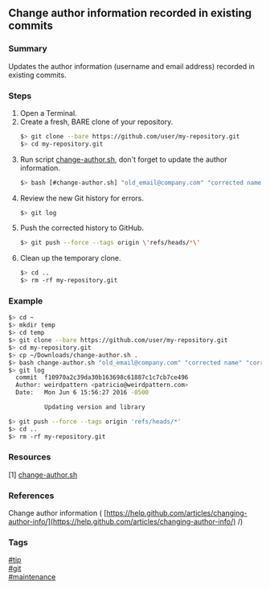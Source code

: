 ## Change author information recorded in existing commits

### Summary
Updates the author information (username and email address) recorded in existing commits.

### Steps
1. Open a Terminal.  
2. Create a fresh, BARE clone of your repository.
   ```bash
   $> git clone --bare https://github.com/user/my-repository.git
   $> cd my-repository.git
   ```
3. Run script [change-author.sh](resources/change-author.sh), don't forget to update the author information.
   ```bash
   $> bash [#change-author.sh] "old_email@company.com" "corrected name" "corrected_email@company.com"
   ```
4. Review the new Git history for errors.
   ```bash
   $> git log
   ```
5. Push the corrected history to GitHub.
   ```bash
   $> git push --force --tags origin \'refs/heads/*\'
   ```
6. Clean up the temporary clone.
   ```bash
   $> cd ..
   $> rm -rf my-repository.git
   ```
   
### Example
```bash
$> cd ~
$> mkdir temp
$> cd temp
$> git clone --bare https://github.com/user/my-repository.git
$> cd my-repository.git
$> cp ~/Downloads/change-author.sh .
$> bash change-author.sh "old_email@company.com" "corrected name" "corrected_email@company.com"
$> git log
  commit  f10970a2c39da30b163698c61887c1c7cb7ce496
  Author: weirdpattern <patricio@weirdpattern.com>
  Date:   Mon Jun 6 15:56:27 2016 -0500

          Updating version and library

$> git push --force --tags origin 'refs/heads/*'
$> cd ..
$> rm -rf my-repository.git
```

### Resources
[1] [change-author.sh](resources/change-author.sh)

### References
Change author information \( [https://help.github.com/articles/changing-author-info/](https://help.github.com/articles/changing-author-info/) /)

### Tags
[#tip](../../tips.md)  
[#git](../git.md)  
[#maintenance](maintenance.md)